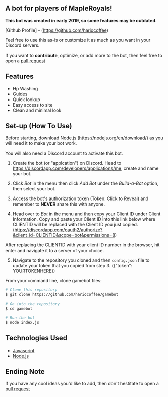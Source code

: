 ## A bot for players of MapleRoyals!

**This bot was created in early 2019, so some features may be outdated.**

[Github Profile] - (https://github.com/hariocoffee)

Feel free to use this as-is or customize it as much as you want in your Discord servers.

If you want to **contribute**, optimize, or add more to the bot, then feel free to open a [pull request](https://github.com/hariocoffee/gamebot/pulls)

## Features
- Hp Washing
- Guides
- Quick lookup
- Easy access to site
- Clean and minimal look

## Set-up (How To Use)

Before starting, download Node.js (https://nodejs.org/en/download/) as you will need it to make your bot work. 

You will also need a Discord account to activate this bot. 

1. Create the bot (or "applcation") on Discord. Head to https://discordapp.com/developers/applications/me, create and name your bot. 

2. Click *Bot* in the menu then click *Add Bot* under the *Build-a-Bot* option, then select your bot.

3. Access the bot's authorization token (Token: Click to Reveal) and remember to **NEVER** share this with anyone. 

4. Head over to *Bot* in the menu and then copy your Client ID under Client Information. Copy and paste your Client ID into this link below where CLIENTID will be replaced with the Client ID you just copied. (https://discordapp.com/oauth2/authorize?&client_id=CLIENTID&scope=bot&permissions=8)

After replacing the CLIENTID with your client ID number in the browser, hit enter and navigate it to a server of your choice.

5. Navigate to the repository you cloned and then `config.json` file to update your token that you copied from step 3. ({"token": YOURTOKENHERE})

From your command line, clone gamebot files:

```bash
# Clone this repository
$ git clone https://github.com/hariocoffee/gamebot

# Go into the repository
$ cd gamebot

# Run the bot
$ node index.js
```
## Technologies Used
- [Javascript](https://www.javascript.com/)
- [Node.js](https://nodejs.org/en/)

## Ending Note
If you have any cool ideas you'd like to add, then don't hestitate to open a [pull request](https://github.com/hariocoffee/gamebot/pulls)